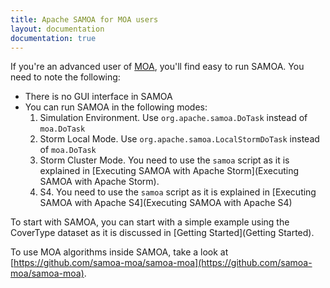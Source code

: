 ```yaml
---
title: Apache SAMOA for MOA users
layout: documentation
documentation: true
---
```

If you're an advanced user of [MOA](http://moa.cms.waikato.ac.nz/), you'll find easy to run SAMOA. You need to note the following:

* There is no GUI interface in SAMOA
* You can run SAMOA in the following modes:
   1. Simulation Environment. Use `org.apache.samoa.DoTask` instead of `moa.DoTask`   
   2. Storm Local Mode. Use `org.apache.samoa.LocalStormDoTask` instead of `moa.DoTask`
   3. Storm Cluster Mode. You need to use the `samoa` script as it is explained in [Executing SAMOA with Apache Storm](Executing SAMOA with Apache Storm).
   4. S4. You need to use the `samoa` script as it is explained in [Executing SAMOA with Apache S4](Executing SAMOA with Apache S4)

To start with SAMOA, you can start with a simple example using the CoverType dataset as it is discussed in [Getting Started](Getting Started).  

To use MOA algorithms inside SAMOA, take a look at [https://github.com/samoa-moa/samoa-moa](https://github.com/samoa-moa/samoa-moa). 
